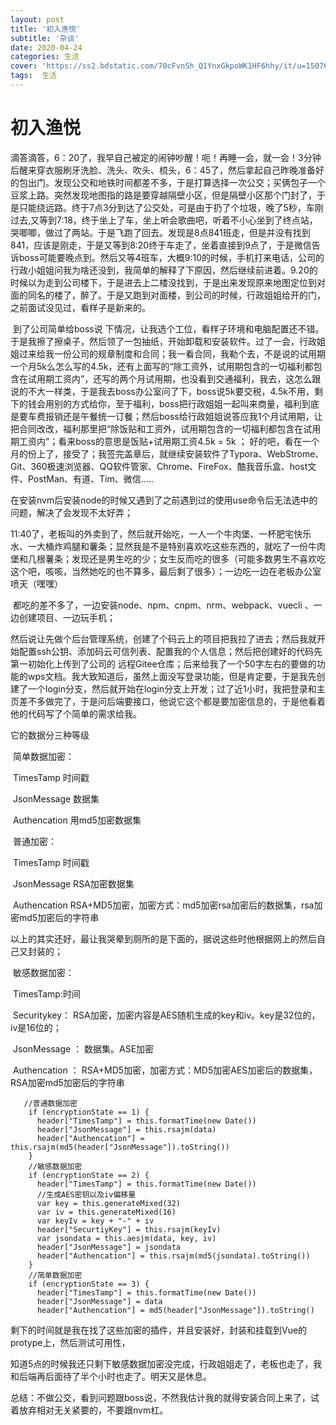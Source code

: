 ```yaml
---
layout: post
title: '初入渔悦'
subtitle: '杂谈'
date: 2020-04-24
categories: 生活
cover: 'https://ss2.bdstatic.com/70cFvnSh_Q1YnxGkpoWK1HF6hhy/it/u=1507632894,2618006852&fm=26&gp=0.jpg'
tags:  生活
---
```




# 初入渔悦

​	滴答滴答，6：20了，我早自己被定的闹钟吵醒！呃！再睡一会，就一会！3分钟后醒来穿衣服刷牙洗脸、洗头、吹头、梳头，6：45了，然后拿起自己昨晚准备好的包出门。发现公交和地铁时间都差不多，于是打算选择一次公交；买俩包子一个豆浆上路。突然发现地图指的路是要穿越隔壁小区，但是隔壁小区那个门封了，于是只能绕远路。终于7点3分到达了公交处，可是由于扔了个垃圾，晚了5秒，车刚过去,又等到7:18，终于坐上了车，坐上听会歌曲吧，听着不小心坐到了终点站，哭唧唧，做过了两站。于是飞跑了回去。发现是8点841班走，但是并没有找到841，应该是刚走，于是又等到8:20终于车走了，坐着直接到9点了，于是微信告诉boss可能要晚点到。然后又等4班车，大概9:10的时候，手机打来电话，公司的行政小姐姐问我为啥还没到，我简单的解释了下原因，然后继续前进着。9.20的时候以为走到公司楼下，于是进去上二楼没找到，于是出来发现原来地图定位到对面的同名的楼了，醉了。于是又跑到对面楼，到公司的时候，行政姐姐给开的门，之前面试没见过，看样子是新来的。

​	到了公司简单给boss说 下情况，让我选个工位，看样子环境和电脑配置还不错。于是我擦了擦桌子，然后领了一包抽纸，开始卸载和安装软件。过了一会，行政姐姐过来给我一份公司的规章制度和合同；我一看合同，我勒个去，不是说的试用期一个月5k么怎么写的4.5k，还有上面写的“除工资外，试用期包含的一切福利都包含在试用期工资内”，还写的两个月试用期，也没看到交通福利，我去，这怎么跟说的不大一样类，于是我去boss办公室问了下，boss说5k要交税，4.5k不用，剩下的钱会用别的方式给你，至于福利，boss把行政姐姐一起叫来商量，福利到底是要车费报销还是午餐统一订餐；然后boss给行政姐姐说答应我1个月试用期，让把合同改改，福利那里把“除饭贴和工资外，试用期包含的一切福利都包含在试用期工资内”；看来boss的意思是饭贴+试用期工资4.5k = 5k     ；  好的吧，看在一个月的份上了，接受了；我签完盖章后，就继续安装软件了Typora、WebStrome、Git、360极速浏览器、QQ软件管家、Chrome、FireFox、酷我音乐盒、host文件、PostMan、有道、Tim、微信.....

在安装nvm后安装node的时候又遇到了之前遇到过的使用use命令后无法选中的问题，解决了会发现不太好弄；

​	11:40了，老板叫的外卖到了，然后就开始吃，一人一个牛肉堡、一杯肥宅快乐水、一大桶炸鸡腿和薯条；显然我是不是特别喜欢吃这些东西的，就吃了一份牛肉堡和几根薯条；发现还是男生吃的少；女生反而吃的很多（可能多数男生不喜欢吃这个吧，咳咳，当然她吃的也不算多，最后剩了很多）；一边吃一边在老板办公室喷天（嘿嘿）

​	都吃的差不多了，一边安装node、npm、cnpm、nrm、webpack、vuecli 、一边创建项目、一边玩手机；

然后说让先做个后台管理系统，创建了个码云上的项目把我拉了进去；然后我就开始配置ssh公钥、添加码云可信列表、配置我的个人信息；然后把创建好的代码先第一初始化上传到了公司的 远程Gitee仓库；后来给我了一个50字左右的要做的功能的wps文档。我大致知道后，虽然上面没写登录功能，但是肯定要，于是我先创建了一个login分支，然后就开始在login分支上开发；过了近1小时，我把登录和主页差不多做完了，于是问后端要接口，他说它这个都是要加密信息的，于是他看着他的代码写了个简单的需求给我。	

它的数据分三种等级

​	简单数据加密：

​		TimesTamp 时间戳

​		JsonMessage 数据集

​		Authencation  用md5加密数据集



​	普通加密：

​		TimesTamp 时间戳

​		JsonMessage RSA加密数据集

​		Authencation  RSA+MD5加密，加密方式：md5加密rsa加密后的数据集，rsa加密md5加密后的字符串



以上的其实还好，最让我哭晕到厕所的是下面的，据说这些时他根据网上的然后自己又封装的；

​	敏感数据加密：

​	TimesTamp:时间

​	Securitykey： RSA加密，加密内容是AES随机生成的key和iv。key是32位的，iv是16位的；

​	JsonMessage ： 数据集。ASE加密

​	Authencation ： RSA+MD5加密，加密方式：MD5加密AES加密后的数据集，RSA加密md5加密后的字符串

 

```
   //普通数据加密
    if (encryptionState == 1) {
      header["TimesTamp"] = this.formatTime(new Date())
      header["JsonMessage"] = this.rsajm(data)
      header["Authencation"] = this.rsajm(md5(header["JsonMessage"]).toString())
    }
    //敏感数据加密
    if (encryptionState == 2) {
      header["TimesTamp"] = this.formatTime(new Date())
      //生成AES密钥以及iv偏移量 
      var key = this.generateMixed(32)
      var iv = this.generateMixed(16)
      var keyIv = key + "-" + iv
      header["SecurtiyKey"] = this.rsajm(keyIv)
      var jsondata = this.aesjm(data, key, iv)
      header["JsonMessage"] = jsondata
      header["Authencation"] = this.rsajm(md5(jsondata).toString())
    }
    //简单数据加密
    if (encryptionState == 3) {
      header["TimesTamp"] = this.formatTime(new Date())
      header["JsonMessage"] = data
      header["Authencation"] = md5(header["JsonMessage"]).toString()
```





剩下的时间就是我在找了这些加密的插件，并且安装好，封装和挂载到Vue的protype上，然后测试可用性，

知道5点的时候我还只剩下敏感数据加密没完成，行政姐姐走了，老板也走了，我和后端再后面待了半个小时也走了。明天又是休息。



总结：不做公交，看到问题跟boss说，不然我估计我的就得安装合同上来了，试着放弃相对无关紧要的，不要跟nvm杠。
